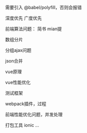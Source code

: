 需要引入 @babel/polyfill，否则会报错



深度优先
广度优先



前端算法问题：
简书 mian提

数组分片

分组ajax问题

json合并

vue原理

vue性能优化

测试框架

webpack插件，过程

前端性能优化问题，并发处理

打包工具
ionic
...
